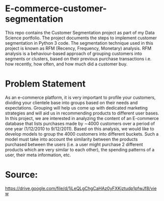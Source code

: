 # E-commerce-customer-segmentation
This repo contains the Customer Segmentation project as part of my Data Science portfolio. The project documents the steps to implement customer segmentation in Python 3 code. The segmentation technique used in this project is known as RFM (Recency, Frequency, Monetary) analysis. RFM analysis is a behaviour-based approach of grouping customers into segments or clusters, based on their previous purchase transactions i.e. how recently, how often, and how much did a customer buy.
# Problem Statement
As an e-commerce platform, it is very important to profile your customers, dividing your clientele base into groups based on their needs and expectations. Grouping will help us come up with dedicated marketing strategies and will aid us in recommending products to different user bases. In this project, we are interested in analyzing the content of an E-commerce database that lists purchases made by ∼4000 customers over a period of one year (1/12/2010 to 9/12/2011). Based on this analysis, we would like to develop models to group the 4000 customers into different buckets. Such a model must take into account the similarity between the products purchased between the users (i.e. a user might purchase 2 different products which are very similar to each other), the spending patterns of a user, their meta information, etc.
# Source: 
https://drive.google.com/file/d/1jLeQLgChgCaHAz0yFXKjztudp1pfwJf8/view
